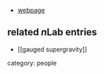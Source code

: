 

* [webpage](http://thep.housing.rug.nl/people/diederik-roest)

## related $n$Lab entries

* [[gauged supergravity]]

category: people